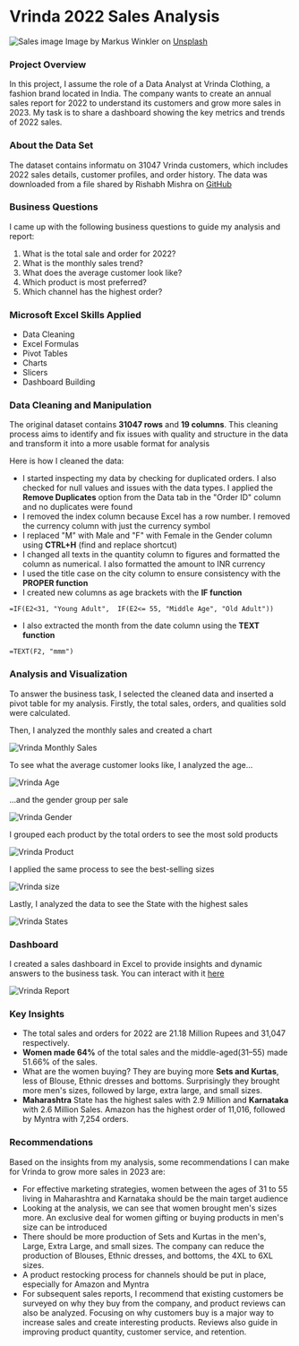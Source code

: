 # Vrinda 2022 Sales Analysis

![Sales image](Sales-image.jpg)
Image by Markus Winkler on [Unsplash](https://unsplash.com/photos/IrRbSND5EUc)

### Project Overview

In this project, I assume the role of a Data Analyst at Vrinda Clothing, a fashion brand located in India. The company wants to create an annual sales report for 2022 to understand its customers and grow more sales in 2023. My task is to share a dashboard showing the key metrics and trends of 2022 sales.

### About the Data Set

The dataset contains informatu on 31047 Vrinda customers, which includes 2022 sales details, customer profiles, and order history. The data was downloaded from a file shared by Rishabh Mishra on [GitHub](https://github.com/rishabhnmishra/Excel_Vrinda_Store_Analysis/blob/main/Vrinda%20Store%20Data%20Analysis.xlsx)

### Business Questions

I came up with the following business questions to guide my analysis and report:
1. What is the total sale and order for 2022?
2. What is the monthly sales trend?
3. What does the average customer look like?
4. Which product is most preferred?
5. Which channel has the highest order?

### Microsoft Excel Skills Applied

- Data Cleaning
- Excel Formulas
- Pivot Tables
- Charts
- Slicers
- Dashboard Building

### Data Cleaning and Manipulation

The original dataset contains **31047 rows** and **19 columns**. This cleaning process aims to identify and fix issues with quality and structure in the data and transform it into a more usable format for analysis

Here is how I cleaned the data:

- I started inspecting my data by checking for duplicated orders. I also checked for null values and issues with the data types. I applied the **Remove Duplicates** option from the Data tab in the "Order ID" column and no duplicates were found
- I removed the index column because Excel has a row number. I removed the currency column with just the currency symbol
- I replaced "M" with Male and "F" with Female in the Gender column using **CTRL+H** (find and replace shortcut)
- I changed all texts in the quantity column to figures and formatted the column as numerical. I also formatted the amount to INR currency
- I used the title case on the city column to ensure consistency with the **PROPER function**
- I created new columns as age brackets with the **IF function**
```Excel
=IF(E2<31, "Young Adult",  IF(E2<= 55, "Middle Age", "Old Adult"))
```
- I also extracted the month from the date column using the **TEXT function**
```Excel
=TEXT(F2, "mmm")
```

### Analysis and Visualization

To answer the business task, I selected the cleaned data and inserted a pivot table for my analysis. Firstly, the total sales, orders, and qualities sold were calculated.

Then, I analyzed the monthly sales and created a chart

![Vrinda Monthly Sales](Monthly-sales.png)

To see what the average customer looks like, I analyzed the age…

![Vrinda Age](Order-by-age.png)

…and the gender group per sale

![Vrinda Gender](Sales-by-gender.png)

I grouped each product by the total orders to see the most sold products

![Vrinda Product](Order-by-product.png)

I applied the same process to see the best-selling sizes

![Vrinda size](Order-by-size.png)

Lastly, I analyzed the data to see the State with the highest sales

![Vrinda States](Sales-by-states.png)

### Dashboard

I created a sales dashboard in Excel to provide insights and dynamic answers to the business task. You can interact with it [here](https://onedrive.live.com/view.aspx?resid=270DAFD4C444DCEA%21656&id=documents)

![Vrinda Report](Vrinda-Report.png)

### Key Insights

- The total sales and orders for 2022 are 21.18 Million Rupees and 31,047 respectively.
- **Women made 64%** of the total sales and the middle-aged(31–55) made 51.66% of the sales.
- What are the women buying? They are buying more **Sets and Kurtas**, less of Blouse, Ethnic dresses and bottoms. Surprisingly they brought more men's sizes, followed by large, extra large, and small sizes.
- **Maharashtra** State has the highest sales with 2.9 Million and **Karnataka** with 2.6 Million Sales. Amazon has the highest order of 11,016, followed by Myntra with 7,254 orders.

### Recommendations

Based on the insights from my analysis, some recommendations I can make for Vrinda to grow more sales in 2023 are:

- For effective marketing strategies, women between the ages of 31 to 55 living in Maharashtra and Karnataka should be the main target audience
- Looking at the analysis, we can see that women brought men's sizes more. An exclusive deal for women gifting or buying products in men's size can be introduced
- There should be more production of Sets and Kurtas in the men's, Large, Extra Large, and small sizes. The company can reduce the production of Blouses, Ethnic dresses, and bottoms, the 4XL to 6XL sizes.
- A  product restocking process for channels should be put in place, especially for Amazon and Myntra
- For subsequent sales reports,  I recommend that existing customers be surveyed on why they buy from the company, and product reviews can also be analyzed. Focusing on why customers buy is a major way to increase sales and create interesting products. Reviews also guide in improving product quantity, customer service, and retention.

